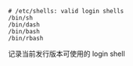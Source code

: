 ``` shell
# /etc/shells: valid login shells
/bin/sh
/bin/dash
/bin/bash
/bin/rbash
```
记录当前发行版本可使用的 login shell
